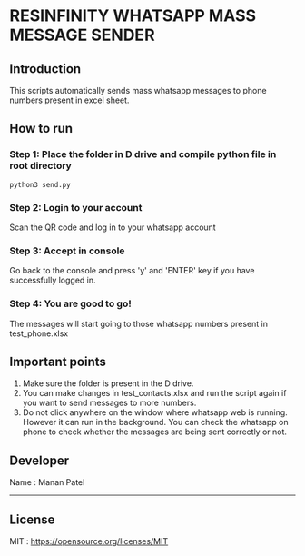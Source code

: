 # RESINFINITY WHATSAPP MASS MESSAGE SENDER

## Introduction 

This scripts automatically sends mass whatsapp messages to phone numbers present in excel sheet.

## How to run 

### Step 1: Place the folder in D drive and compile python file in root directory

```
python3 send.py
```
### Step 2: Login to your account
Scan the QR code and log in to your whatsapp account

### Step 3: Accept in console
Go back to the console and press 'y' and 'ENTER' key if you have successfully logged in.

### Step 4: You are good to go!
The messages will start going to those whatsapp numbers present in test_phone.xlsx

## Important points
1. Make sure the folder is present in the D drive.
2. You can make changes in test_contacts.xlsx and run the script again if you want to send messages to more numbers.
3. Do not click anywhere on the window where whatsapp web is running. However it can run in the background. You can check the whatsapp on phone to check whether the messages are being sent correctly or not.

## Developer
Name : Manan Patel

--------------------------------------------------------------------------------------------------------------------------------------------------------------------------------

## License
MIT : https://opensource.org/licenses/MIT

